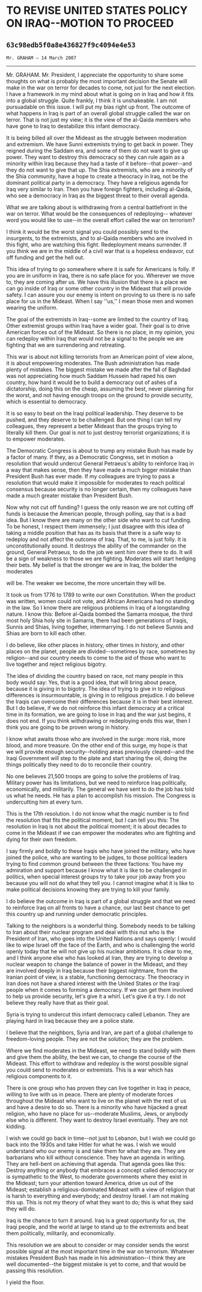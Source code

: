# TO REVISE UNITED STATES POLICY ON IRAQ--MOTION TO PROCEED
## `63c98edb5f0a8e436827f9c4094e4e53`
`Mr. GRAHAM — 14 March 2007`

---


Mr. GRAHAM. Mr. President, I appreciate the opportunity to share some 
thoughts on what is probably the most important decision the Senate 
will make in the war on terror for decades to come, not just for the 
next election. I have a framework in my mind about what is going on in 
Iraq and how it fits into a global struggle. Quite frankly, I think it 
is unshakeable. I am not pursuadable on this issue. I will put my bias 
right up front. The outcome of what happens in Iraq is part of an 
overall global struggle called the war on terror. That is not just my 
view; it is the view of the al-Qaida members who have gone to Iraq to 
destabilize this infant democracy.

It is being billed all over the Mideast as the struggle between 
moderation and extremism. We have Sunni extremists trying to get back 
in power. They reigned during the Saddam era, and some of them do not 
want to give up power. They want to destroy this democracy so they can 
rule again as a minority within Iraq because they had a taste of it 
before--that power--and they do not want to give that up. The Shia 
extremists, who are a minority of the Shia community, have a hope to 
create a theocracy in Iraq, not be the dominant political party in a 
democracy. They have a religious agenda for Iraq very similar to Iran. 
Then you have foreign fighters, including al-Qaida, who see a democracy 
in Iraq as the biggest threat to their overall agenda.

What we are talking about is withdrawing from a central battlefront 
in the war on terror. What would be the consequences of redeploying--
whatever word you would like to use--in the overall effort called the 
war on terrorism?

I think it would be the worst signal you could possibly send to the 
insurgents, to the extremists, and to al-Qaida members who are involved 
in this fight, who are watching this fight. Redeployment means 
surrender. If you think we are in the middle of a civil war that is a 
hopeless endeavor, cut off funding and get the hell out.

This idea of trying to go somewhere where it is safe for Americans is 
folly. If you are in uniform in Iraq, there is no safe place for you. 
Wherever we move to, they are coming after us. We have this illusion 
that there is a place we can go inside of Iraq or some other country in 
the Mideast that will provide safety. I can assure you our enemy is 
intent on proving to us there is no safe place for us in the Mideast. 
When I say ''us,'' I mean those men and women wearing the uniform.

The goal of the extremists in Iraq--some are limited to the country 
of Iraq. Other extremist groups within Iraq have a wider goal. Their 
goal is to drive American forces out of the Mideast. So there is no 
place, in my opinion, you can redeploy within Iraq that would not be a 
signal to the people we are fighting that we are surrendering and 
retreating.

This war is about not killing terrorists from an American point of 
view alone, it is about empowering moderates. The Bush administration 
has made plenty of mistakes. The biggest mistake we made after the fall 
of Baghdad was not appreciating how much Saddam Hussein had raped his 
own country, how hard it would be to build a democracy out of ashes of 
a dictatorship, doing this on the cheap, assuming the best, never 
planning for the worst, and not having enough troops on the ground to 
provide security, which is essential to democracy.

It is so easy to beat on the Iraqi political leadership. They deserve 
to be pushed, and they deserve to be challenged. But one thing I can 
tell my colleagues, they represent a better Mideast than the groups 
trying to literally kill them. Our goal is not to just destroy 
terrorist organizations; it is to empower moderates.

The Democratic Congress is about to trump any mistake Bush has made 
by a factor of many. If they, as a Democratic Congress, set in motion a 
resolution that would undercut General Petraeus's ability to reinforce 
Iraq in a way that makes sense, then they have made a much bigger 
mistake than President Bush has ever made. If my colleagues are trying 
to pass a resolution that would make it impossible for moderates to 
reach political consensus because security is no longer certain, then 
my colleagues have made a much greater mistake than President Bush.

Now why not cut off funding? I guess the only reason we are not 
cutting off funds is because the American people, through polling, say 
that is a bad idea. But I know there are many on the other side who 
want to cut funding. To be honest, I respect them immensely; I just 
disagree with this idea of taking a middle position that has as its 
basis that there is a safe way to redeploy and not affect the outcome 
of Iraq. That, to me, is just folly. It is unconstitutionally sound. It 
destroys the ability of the commander on the ground, General Petraeus, 
to do the job we sent him over there to do. It will be a sign of 
weakness to those we are fighting. Moderates will start hedging their 
bets. My belief is that the stronger we are in Iraq, the bolder the 
moderates


will be. The weaker we become, the more uncertain they will be.

It took us from 1776 to 1789 to write our own Constitution. When the 
product was written, women could not vote, and African Americans had no 
standing in the law. So I know there are religious problems in Iraq of 
a longstanding nature. I know this: Before al-Qaida bombed the Samarra 
mosque, the third most holy Shia holy site in Samarra, there had been 
generations of Iraqis, Sunnis and Shias, living together, 
intermarrying. I do not believe Sunnis and Shias are born to kill each 
other.

I do believe, like other places in history, other times in history, 
and other places on the planet, people are divided--sometimes by race, 
sometimes by religion--and our country needs to come to the aid of 
those who want to live together and reject religious bigotry.

The idea of dividing the country based on race, not many people in 
this body would say: Yes, that is a good idea, that will bring about 
peace, because it is giving in to bigotry. The idea of trying to give 
in to religious differences is insurmountable, is giving in to 
religious prejudice. I do believe the Iraqis can overcome their 
differences because it is in their best interest. But I do believe, if 
we do not reinforce this infant democracy at a critical time in its 
formation, we are going to lose in Iraq and the war just begins, it 
does not end. If you think withdrawing or redeploying ends this war, 
then I think you are going to be proven wrong in history.

I know what awaits those who are involved in the surge: more risk, 
more blood, and more treasure. On the other end of this surge, my hope 
is that we will provide enough security--holding areas previously 
cleared--and the Iraqi Government will step to the plate and start 
sharing the oil, doing the things politically they need to do to 
reconcile their country.


No one believes 21,500 troops are going to solve the problems of 
Iraq. Military power has its limitations, but we need to reinforce Iraq 
politically, economically, and militarily. The general we have sent to 
do the job has told us what he needs. He has a plan to accomplish his 
mission. The Congress is undercutting him at every turn.

This is the 17th resolution. I do not know what the magic number is 
to find the resolution that fits the political moment, but I can tell 
you this: The resolution in Iraq is not about the political moment; it 
is about decades to come in the Mideast if we can empower the moderates 
who are fighting and dying for their own freedom.

I say firmly and boldly to these Iraqis who have joined the military, 
who have joined the police, who are wanting to be judges, to those 
political leaders trying to find common ground between the three 
factions: You have my admiration and support because I know what it is 
like to be challenged in politics, when special interest groups try to 
take your job away from you because you will not do what they tell you. 
I cannot imagine what it is like to make political decisions knowing 
they are trying to kill your family.

I do believe the outcome in Iraq is part of a global struggle and 
that we need to reinforce Iraq on all fronts to have a chance, our last 
best chance to get this country up and running under democratic 
principles.

Talking to the neighbors is a wonderful thing. Somebody needs to be 
talking to Iran about their nuclear program and deal with this nut who 
is the President of Iran, who goes into the United Nations and says 
openly: I would like to wipe Israel off the face of the Earth, and who 
is challenging the world openly today that he will not give up his 
nuclear ambitions. It is clear to me, and I think anyone else who has 
looked at Iran, they are trying to develop a nuclear weapon to change 
the balance of power in the Mideast, and they are involved deeply in 
Iraq because their biggest nightmare, from the Iranian point of view, 
is a stable, functioning democracy. The theocracy in Iran does not have 
a shared interest with the United States or the Iraqi people when it 
comes to forming a democracy. If we can get them involved to help us 
provide security, let's give it a whirl. Let's give it a try. I do not 
believe they really have that as their goal.

Syria is trying to undercut this infant democracy called Lebanon. 
They are playing hard in Iraq because they are a police state.

I believe that the neighbors, Syria and Iran, are part of a global 
challenge to freedom-loving people. They are not the solution; they are 
the problem.

Where we find moderates in the Mideast, we need to stand boldly with 
them and give them the ability, the best we can, to change the course 
of the Mideast. This effort to withdraw and redeploy is the worst 
possible signal you could send to moderates or extremists. This is a 
war which has religious components to it.

There is one group who has proven they can live together in Iraq in 
peace, willing to live with us in peace. There are plenty of moderate 
forces throughout the Mideast who want to live on the planet with the 
rest of us and have a desire to do so. There is a minority who have 
hijacked a great religion, who have no place for us--moderate Muslims, 
Jews, or anybody else who is different. They want to destroy Israel 
eventually. They are not kidding.

I wish we could go back in time--not just to Lebanon, but I wish we 
could go back into the 1930s and take Hitler for what he was. I wish we 
would understand who our enemy is and take them for what they are. They 
are barbarians who kill without conscience. They have an agenda in 
writing. They are hell-bent on achieving that agenda. That agenda goes 
like this: Destroy anything or anybody that embraces a concept called 
democracy or is sympathetic to the West, to moderate governments where 
they exist in the Mideast; turn your attention toward America, drive us 
out of the Mideast; establish a religious-dominated Mideast with a view 
of religion that is harsh to everything and everybody; and destroy 
Israel. I am not making this up. This is not my theory of what they 
want to do; this is what they said they will do.

Iraq is the chance to turn it around. Iraq is a great opportunity for 
us, the Iraqi people, and the world at large to stand up to the 
extremists and beat them politically, militarily, and economically.

This resolution we are about to consider or may consider sends the 
worst possible signal at the most important time in the war on 
terrorism. Whatever mistakes President Bush has made in his 
administration--I think they are well documented--the biggest mistake 
is yet to come, and that would be passing this resolution.

I yield the floor.